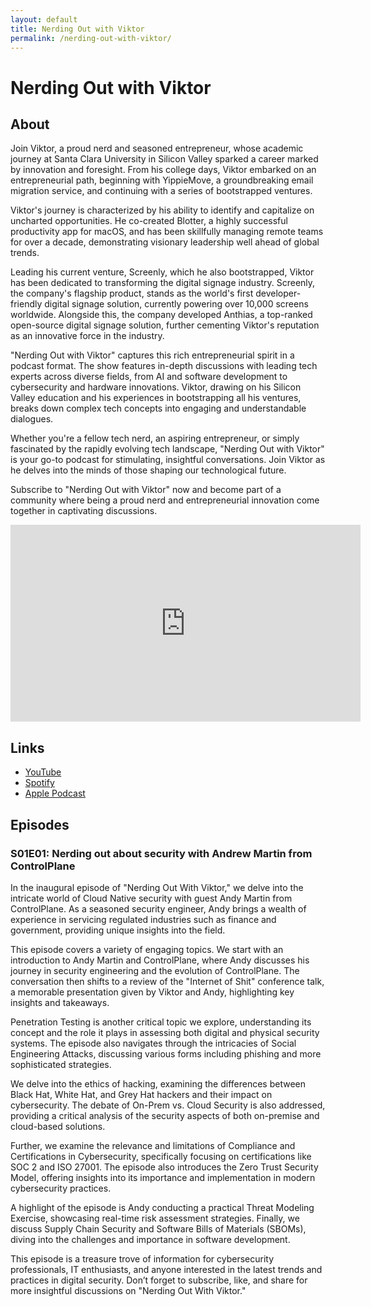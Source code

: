 ```yaml
---
layout: default
title: Nerding Out with Viktor
permalink: /nerding-out-with-viktor/
---
```


# Nerding Out with Viktor


## About

Join Viktor, a proud nerd and seasoned entrepreneur, whose academic journey at Santa Clara University in Silicon Valley sparked a career marked by innovation and foresight. From his college days, Viktor embarked on an entrepreneurial path, beginning with YippieMove, a groundbreaking email migration service, and continuing with a series of bootstrapped ventures.

Viktor's journey is characterized by his ability to identify and capitalize on uncharted opportunities. He co-created Blotter, a highly successful productivity app for macOS, and has been skillfully managing remote teams for over a decade, demonstrating visionary leadership well ahead of global trends.

Leading his current venture, Screenly, which he also bootstrapped, Viktor has been dedicated to transforming the digital signage industry. Screenly, the company's flagship product, stands as the world's first developer-friendly digital signage solution, currently powering over 10,000 screens worldwide. Alongside this, the company developed Anthias, a top-ranked open-source digital signage solution, further cementing Viktor's reputation as an innovative force in the industry.

"Nerding Out with Viktor" captures this rich entrepreneurial spirit in a podcast format. The show features in-depth discussions with leading tech experts across diverse fields, from AI and software development to cybersecurity and hardware innovations. Viktor, drawing on his Silicon Valley education and his experiences in bootstrapping all his ventures, breaks down complex tech concepts into engaging and understandable dialogues.

Whether you're a fellow tech nerd, an aspiring entrepreneur, or simply fascinated by the rapidly evolving tech landscape, "Nerding Out with Viktor" is your go-to podcast for stimulating, insightful conversations. Join Viktor as he delves into the minds of those shaping our technological future.

Subscribe to "Nerding Out with Viktor" now and become part of a community where being a proud nerd and entrepreneurial innovation come together in captivating discussions.

<iframe width="560" height="315" src="https://www.youtube.com/embed/PXHmgoPrmG4?si=Z1Gq8g6cgJ25JuYu" title="YouTube video player" frameborder="0" allow="accelerometer; autoplay; clipboard-write; encrypted-media; gyroscope; picture-in-picture; web-share" allowfullscreen></iframe>

## Links

* [YouTube](https://www.youtube.com/@nerdingoutwithviktor)
* [Spotify](https://podcasters.spotify.com/pod/show/nerding-out-with-viktor)
* [Apple Podcast](https://podcasts.apple.com/us/podcast/nerding-out-with-viktor/id1722663295)

## Episodes

### S01E01: Nerding out about security with Andrew Martin from ControlPlane

In the inaugural episode of "Nerding Out With Viktor," we delve into the intricate world of Cloud Native security with guest Andy Martin from ControlPlane. As a seasoned security engineer, Andy brings a wealth of experience in servicing regulated industries such as finance and government, providing unique insights into the field.

This episode covers a variety of engaging topics. We start with an introduction to Andy Martin and ControlPlane, where Andy discusses his journey in security engineering and the evolution of ControlPlane. The conversation then shifts to a review of the "Internet of Shit" conference talk, a memorable presentation given by Viktor and Andy, highlighting key insights and takeaways.

Penetration Testing is another critical topic we explore, understanding its concept and the role it plays in assessing both digital and physical security systems. The episode also navigates through the intricacies of Social Engineering Attacks, discussing various forms including phishing and more sophisticated strategies.

We delve into the ethics of hacking, examining the differences between Black Hat, White Hat, and Grey Hat hackers and their impact on cybersecurity. The debate of On-Prem vs. Cloud Security is also addressed, providing a critical analysis of the security aspects of both on-premise and cloud-based solutions.

Further, we examine the relevance and limitations of Compliance and Certifications in Cybersecurity, specifically focusing on certifications like SOC 2 and ISO 27001. The episode also introduces the Zero Trust Security Model, offering insights into its importance and implementation in modern cybersecurity practices.

A highlight of the episode is Andy conducting a practical Threat Modeling Exercise, showcasing real-time risk assessment strategies. Finally, we discuss Supply Chain Security and Software Bills of Materials (SBOMs), diving into the challenges and importance in software development.

This episode is a treasure trove of information for cybersecurity professionals, IT enthusiasts, and anyone interested in the latest trends and practices in digital security. Don’t forget to subscribe, like, and share for more insightful discussions on "Nerding Out With Viktor."
